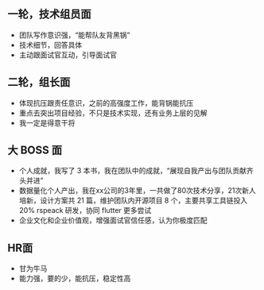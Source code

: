 ## 一轮，技术组员面
- 团队写作意识强，“能帮队友背黑锅”
- 技术细节，回答具体
- 主动跟面试官互动，引导面试官

## 二轮，组长面
- 体现抗压跟责任意识，之前的高强度工作，能背锅能抗压
- 重点去突出项目经验，不只是技术实现，还有业务上层的见解
- 我一定是得意干将

## 大 BOSS 面
- 个人成就，我写了 3 本书，我在团队中的成就，“展现自我产出与团队贡献齐头并进”
- 数据量化个人产出，我在xx公司的3年里，一共做了80次技术分享，21次新人培新，设计方案共 21 篇，维护团队内开源项目 8 个，主要共享工具链投入20% rspeack 研发，协同 flutter 更多尝试
- 企业文化和企业价值观，增强面试官信任感，认为你极度匹配

## HR面
- 甘为牛马
- 能力强，要的少，能抗压，稳定性高


